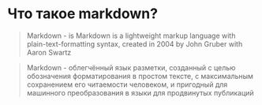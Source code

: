 # Что такое **markdown**? #

>Markdown - is Markdown is a lightweight markup language with 
plain-text-formatting syntax, created in 2004 by John Gruber 
with Aaron Swartz 

>Markdown -  облегчённый язык разметки, созданный с целью обозначения 
форматирования в простом тексте, с максимальным сохранением 
его читаемости человеком, и пригодный для машинного преобразования 
в языки для продвинутых публикаций


